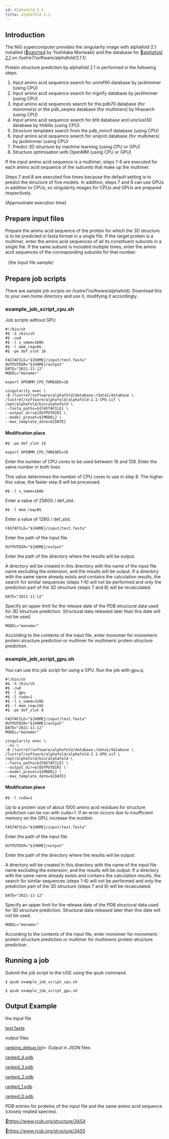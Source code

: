 ```yaml
---
id: Alphafold_2_1
title: alphafold 2.1
---
```



## Introduction

The NIG supercomputer provides the singularity image with alphafold 2.1 installed (&#x1f517;<u><a href="https://gist.github.com/YoshitakaMo/">patched</a></u> by Yoshitaka Moriwaki) and the database for &#x1f517;<u><a href="https://github.com/deepmind/alphafold">alphafold 2.1</a></u> on /lustre7/software/alphafold/2.1.1/.

Protein structure prediction by alphafold 2.1 is performed in the following steps.

1. Input amino acid sequence search for uniref90 database by jackhmmer (using CPU)
2. Input amino acid sequence search for mgnify database by jackhmmer (using CPU)
3. Input amino acid sequences search for the pdb70 database (for monomers) or the pdb_seqres database (for multimers) by hhsearch (using CPU)
4. Input amino acid sequence search for bfd database and uniclust30 database by hhblits (using CPU)
5. Structure templates search from the pdb_mmcif database (using CPU)
6. Input amino acid sequence search for uniprot database (for multimers) by jackhmmer (using CPU)
7. Predict 3D structure by machine learning (using CPU or GPU)
8. Structure optimisation with OpenMM (using CPU or GPU)

If the input amino acid sequence is a multimer, steps 1-6 are executed for each amino acid sequence of the subunits that make up the multimer.

Steps 7 and 8 are executed five times because the default setting is to predict the structure of five models.  In addition, steps 7 and 8 can use GPUs in addition to CPUs, so singularity images for CPUs and GPUs are prepared respectively.

(Approximate execution time)



## Prepare input files

Prepare the amino acid sequence of the protein for which the 3D structure is to be predicted in fasta format in a single file. If the target protein is a multimer, enter the amino acid sequences of all its constituent subunits in a single file. If the same subunit is included multiple times, enter the amino acid sequences of the corresponding subunits for that number.

（the Input file sample）


## Prepare job scripts

There are sample job scripts on /lustre7/software/alphafold/. Download this to your own home directory and use it, modifying it accordingly.

### example_job_script_cpu.sh

Job scripts without GPU
```
#!/bin/sh
#$ -S /bin/sh
#$ -cwd
#$ -l s_vmem=160G
#$ -l mem_req=8G
#$ -pe def_slot 16

FASTAFILE="${HOME}/input/test.fasta"
OUTPUTDIR="${HOME}/output"
DATE="2021-11-12"
MODEL="monomer"

export OPENMM_CPU_THREADS=16

singularity exec \
-B /lustre7/software/alphafold/database:/data1/database \
/lustre7/software/alphafold/alphafold-2.1-CPU.sif \
/opt/alphafold/bin/alphafold \
--fasta_paths=${FASTAFILE} \
--output_dir=${OUTPUTDIR} \
--model_preset=${MODEL} \
--max_template_date=${DATE}
```


#### Modification place

```
#$ -pe def_slot 16
```

```
export OPENMM_CPU_THREADS=16
```

Enter the number of CPU cores to be used between 16 and 128. Enter the same number in both lines.

This value determines the number of CPU cores to use in step 8. The higher this value, the faster step 8 will be processed.

``` 
#$ -l s_vmem=160G
```
Enter a value of 2560G / def_slot.


```
#$ -l mem_req=8G
```
Enter a value of 128G / def_slot.


``` 
FASTAFILE="${HOME}/input/test.fasta"
```
Enter the path of the input file.


``` 
OUTPUTDIR="${HOME}/output"
```
Enter the path of the directory where the results will be output.

A directory will be created in this directory with the name of the input file name excluding the extension, and the results will be output. If a directory with the same name already exists and contains the calculation results, the search for similar sequences (steps 1-6) will not be performed and only the prediction part of the 3D structure (steps 7 and 8) will be recalculated.


```
DATE="2021-11-12"
```
Specify an upper limit for the release date of the PDB structural data used for 3D structure prediction. Structural data released later than this date will not be used.

```
MODEL="monomer"
```
According to the contents of the input file, enter monomer for monomeric protein structure prediction or multimer for multimeric protein structure prediction.


### example_job_script_gpu.sh

You can use this job script for using a GPU. Run the job with gpu.q.

```
#!/bin/sh
#$ -S /bin/sh
#$ -cwd
#$ -l gpu
#$ -l cuda=1
#$ -l s_vmem=320G
#$ -l mem_req=16G
#$ -pe def_slot 8

FASTAFILE="${HOME}/input/test.fasta"
OUTPUTDIR="${HOME}/output"
DATE="2021-11-12"
MODEL="monomer"

singularity exec \
--nv \
-B /lustre7/software/alphafold/database:/data1/database \
/lustre7/software/alphafold/alphafold-2.1-GPU.sif \
/opt/alphafold/bin/alphafold \
--fasta_paths=${FASTAFILE} \
--output_dir=${OUTPUTDIR} \
--model_preset=${MODEL} \
--max_template_date=${DATE}
```

#### Modification place

```
#$ -l cuda=1
```
Up to a protein size of about 1000 amino acid residues for structure prediction can be run with cuda=1. If an error occurs due to insufficient memory on the GPU, increase the number.
 
```
FASTAFILE="${HOME}/input/test.fasta"
```
Enter the path of the input file.


```
OUTPUTDIR="${HOME}/output"
```
Enter the path of the directory where the results will be output.

A directory will be created in this directory with the name of the input file name excluding the extension, and the results will be output. If a directory with the same name already exists and contains the calculation results, the search for similar sequences (steps 1-6) will not be performed and only the prediction part of the 3D structure (steps 7 and 8) will be recalculated.

 
```
DATE="2021-11-12"
```
Specify an upper limit for the release date of the PDB structural data used for 3D structure prediction. Structural data released later than this date will not be used.


```
MODEL="monomer"
```
According to the contents of the input file, enter monomer for monomeric protein structure prediction or multimer for multimeric protein structure prediction.


## Running a job

Submit the job script to the UGE using the qsub command.

```
$ qsub example_job_script_cpu.sh
```

```
$ qsub example_job_script_gpu.sh
```


## Output Example

the input file

[test.fasta](test.fasta)

output files

[ranking_debug.txt](ranking_debug.txt)← Output in JSON files

[ranked_4.pdb](ranked_4.pdb)


[ranked_3.pdb](ranked_3.pdb)


[ranked_2.pdb](ranked_2.pdb)


[ranked_1.pdb](ranked_1.pdb)


[ranked_0.pdb](ranked_0.pdb)

PDB entries for proteins of the input file and the same amino acid sequence (closely related species).

&#x1f517;<a href="https://www.rcsb.org/structure/3AS4"><u>https://www.rcsb.org/structure/3AS4</u></a>

&#x1f517;<a href="https://www.rcsb.org/structure/3AS5"><u>https://www.rcsb.org/structure/3AS5</u></a>


 